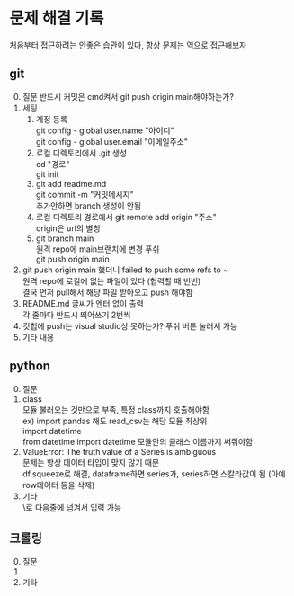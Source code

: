 # 문제 해결 기록
처음부터 접근하려는 안좋은 습관이 있다, 항상 문제는 역으로 접근해보자

## git
0. 질문
반드시 커밋은 cmd켜서 git push origin main해야하는가?
1. 세팅
    1) 계정 등록  
    git config  - global user.name "아이디"  
    git config  - global user.email "이메일주소"  
    2) 로컬 디렉토리에서 .git 생성  
    cd "경로"  
    git init  
    3) git add readme.md  
    git commit -m "커밋메시지"  
    추가안하면 branch 생성이 안됨  
    4) 로컬 디렉토리 경로에서 git remote add origin "주소"  
    origin은 url의 별칭  
    5) git branch main  
    원격 repo에 main브랜치에 변경 푸쉬  
    git push origin main  
2. git push origin main 했더니 failed to push some refs to ~  
원격 repo에 로컬에 없는 파일이 있다 (협력할 때 빈번)  
결국 먼저 pull해서 해당 파일 받아오고 push 해야함  
3. README.md 글씨가 엔터 없이 출력  
각 줄마다 반드시 띄어쓰기 2번씩  
4. 깃헙에 push는 visual studio상 못하는가?
푸쉬 버튼 눌러서 가능
99. 기타 내용  

## python  
0. 질문  
1. class  
    모듈 불러오는 것만으로 부족, 특정 class까지 호출해야함  
    ex) import pandas 해도 read_csv는 해당 모듈 최상위  
    import datetime  
    from datetime import datetime 모듈안의 클래스 이름까지 써줘야함 
2. ValueError: The truth value of a Series is ambiguous  
    문제는 항상 데이터 타입이 맞지 않기 때문  
    df.squeeze로 해결, dataframe하면 series가, series하면 스칼라값이 됨 (아예 row데이터 등을 삭제)  
99. 기타  
\로 다음줄에 넘겨서 입력 가능  

## 크롤링
0. 질문  
1.   
99. 기타  